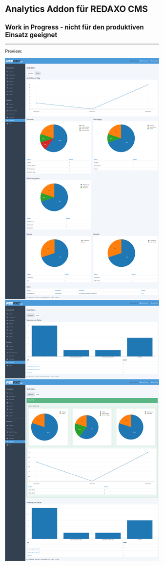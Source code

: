 # Analytics Addon für REDAXO CMS

## Work in Progress - nicht für den produktiven Einsatz geeignet

----

Preview:

![Preview](./preview/1.png "Preview")
![Preview](./preview/2.png "Preview")
![Preview](./preview/3.png "Preview")